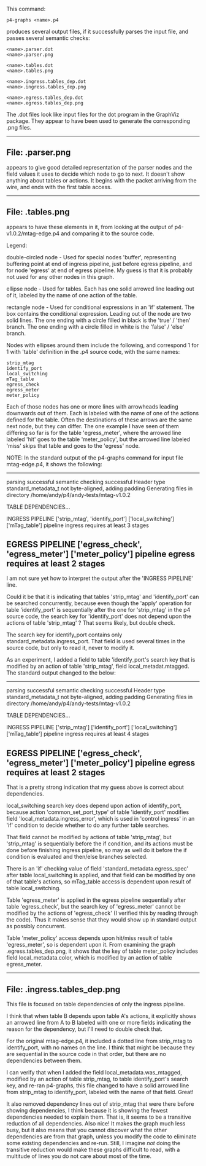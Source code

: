 This command:

    p4-graphs <name>.p4

produces several output files, if it successfully parses the input
file, and passes several semantic checks:

    <name>.parser.dot
    <name>.parser.png

    <name>.tables.dot
    <name>.tables.png

    <name>.ingress.tables_dep.dot
    <name>.ingress.tables_dep.png

    <name>.egress.tables_dep.dot
    <name>.egress.tables_dep.png

The .dot files look like input files for the dot program in the
GraphViz package.  They appear to have been used to generate the
corresponding .png files.

----------------------------------------
File: <name>.parser.png
----------------------------------------

appears to give good detailed representation of the parser nodes and
the field values it uses to decide which node to go to next.  It
doesn't show anything about tables or actions.  It begins with the
packet arriving from the wire, and ends with the first table access.


----------------------------------------
File: <name>.tables.png
----------------------------------------

appears to have these elements in it, from looking at the output of
p4-v1.0.2/mtag-edge.p4 and comparing it to the source code.

Legend:

double-circled node - Used for special nodes 'buffer', representing
    buffering point at end of ingress pipeline, just before egress
    pipeline, and for node 'egress' at end of egress pipeline.  My
    guess is that it is probably not used for any other nodes in this
    graph.

ellipse node - Used for tables.  Each has one solid arrowed line
    leading out of it, labeled by the name of one action of the table.

rectangle node - Used for conditional expressions in an 'if'
    statement.  The box contains the conditional expression.  Leading
    out of the node are two solid lines.  The one ending with a circle
    filled in black is the 'true' / 'then' branch.  The one ending
    with a circle filled in white is the 'false' / 'else' branch.

Nodes with ellipses around them include the following, and correspond
1 for 1 with 'table' definition in the .p4 source code, with the same
names:

    strip_mtag
    identify_port
    local_switching
    mTag_table
    egress_check
    egress_meter
    meter_policy

Each of those nodes has one or more lines with arrowheads leading
downwards out of them.  Each is labeled with the name of one of the
actions defined for the table.  Often the destinations of these arrows
are the same next node, but they can differ.  The one example I have
seen of them differing so far is for the table 'egress_meter', where
the arrowed line labeled 'hit' goes to the table 'meter_policy', but
the arrowed line labeled 'miss' skips that table and goes to the
'egress' node.

NOTE: In the standard output of the p4-graphs command for input file
mtag-edge.p4, it shows the following:

----------------------------------------------------------------------
parsing successful
semantic checking successful
Header type standard_metadata_t not byte-aligned, adding padding
Generating files in directory /home/andy/p4/andy-tests/mtag-v1.0.2

TABLE DEPENDENCIES...

INGRESS PIPELINE
['strip_mtag', 'identify_port']
['local_switching']
['mTag_table']
pipeline ingress requires at least 3 stages

EGRESS PIPELINE
['egress_check', 'egress_meter']
['meter_policy']
pipeline egress requires at least 2 stages
----------------------------------------------------------------------

I am not sure yet how to interpret the output after the 'INGRESS
PIPELINE' line.

Could it be that it is indicating that tables 'strip_mtag' and
'identify_port' can be searched concurrently, because even though the
'apply' operation for table 'identify_port' is sequentially after the
one for 'strip_mtag' in the p4 source code, the search key for
'identify_port' does not depend upon the actions of table 'strip_mtag'
?  That seems likely, but double check.

The search key for identify_port contains only
standard_metadata.ingress_port.  That field is used several times in
the source code, but only to read it, never to modify it.

As an experiment, I added a field to table 'identify_port's search key
that is modified by an action of table 'strip_mtag', field
local_metadat.mtagged.  The standard output changed to the below:

----------------------------------------------------------------------
parsing successful
semantic checking successful
Header type standard_metadata_t not byte-aligned, adding padding
Generating files in directory /home/andy/p4/andy-tests/mtag-v1.0.2

TABLE DEPENDENCIES...

INGRESS PIPELINE
['strip_mtag']
['identify_port']
['local_switching']
['mTag_table']
pipeline ingress requires at least 4 stages

EGRESS PIPELINE
['egress_check', 'egress_meter']
['meter_policy']
pipeline egress requires at least 2 stages
----------------------------------------------------------------------

That is a pretty strong indication that my guess above is correct
about dependencies.

local_switching search key does depend upon action of identify_port,
because action 'common_set_port_type' of table 'identify_port'
modifies field 'local_metadata.ingress_error', which is used in
'control ingress' in an 'if' condition to decide whether to do any
further table searches.

That field cannot be modified by actions of table 'strip_mtag', but
'strip_mtag' is sequentially before the if condition, and its actions
must be done before finishing ingress pipeline, so may as well do it
before the if condition is evaluated and then/else branches selected.

There is an 'if' checking value of field
'standard_metadata.egress_spec' after table local_switching is
applied, and that field can be modified by one of that table's
actions, so mTag_table access is dependent upon result of table
local_switching.

Table 'egress_meter' is applied in the egress pipeline sequentially
after table 'egress_check', but the search key of 'egress_meter'
cannot be modified by the actions of 'egress_check' (I verified this
by reading through the code).  Thus it makes sense that they would
show up in standard output as possibly concurrent.

Table 'meter_policy' access depends upon hit/miss result of table
'egress_meter', so is dependent upon it.  From examining the graph
<name>.egress.tables_dep.png, it shows that the key of table
meter_policy includes field local_metadata.color, which is modified by
an action of table egress_meter.


----------------------------------------
File: <name>.ingress.tables_dep.png
----------------------------------------

This file is focused on table dependencies of only the ingress
pipeline.

I think that when table B depends upon table A's actions, it
explicitly shows an arrowed line from A to B labeled with one or more
fields indicating the reason for the dependency, but I'll need to
double check that.

For the original mtag-edge.p4, it included a dotted line from
strip_mtag to identify_port, with no names on the line.  I think that
might be because they are sequential in the source code in that order,
but there are no dependencies between them.

I can verify that when I added the field local_metadata.was_mtagged,
modified by an action of table strip_mtag, to table identify_port's
search key, and re-ran p4-graphs, this file changed to have a solid
arrowed line from strip_mtag to identify_port, labeled with the name
of that field.  Great!

It also removed dependency lines out of strip_mtag that were there
before showing dependencies, I think because it is showing the fewest
dependencies needed to explain them.  That is, it seems to be a
transitive reduction of all dependencies.  Also nice!  It makes the
graph much less busy, but it also means that you cannot discover what
the other dependencies are from that graph, unless you modify the code
to eliminate some existing dependencies and re-run.  Still, I imagine
_not_ doing the transitive reduction would make these graphs difficult
to read, with a multitude of lines you do not care about most of the
time.
